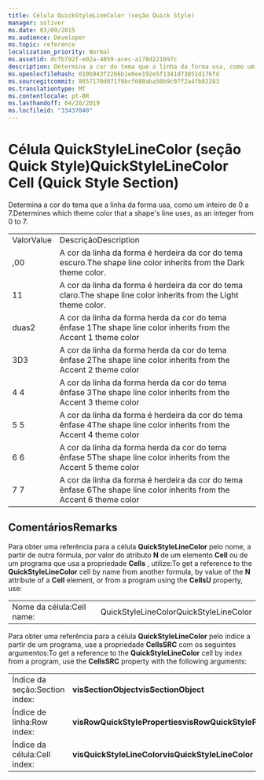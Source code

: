 ```yaml
---
title: Célula QuickStyleLineColor (seção Quick Style)
manager: soliver
ms.date: 03/09/2015
ms.audience: Developer
ms.topic: reference
localization_priority: Normal
ms.assetid: dcfb792f-e02a-4059-acec-a178d221097c
description: Determina a cor do tema que a linha da forma usa, como um inteiro de 0 a 7.
ms.openlocfilehash: 010b943f2266b1e0ee192e5f1341d73851d176fd
ms.sourcegitcommit: 8657170d071f9bcf680aba50b9c07f2a4fb82283
ms.translationtype: MT
ms.contentlocale: pt-BR
ms.lasthandoff: 04/28/2019
ms.locfileid: "33437040"
---
```

# <a name="quickstylelinecolor-cell-quick-style-section"></a><span data-ttu-id="8cdb4-103">Célula QuickStyleLineColor (seção Quick Style)</span><span class="sxs-lookup"><span data-stu-id="8cdb4-103">QuickStyleLineColor Cell (Quick Style Section)</span></span>

<span data-ttu-id="8cdb4-104">Determina a cor do tema que a linha da forma usa, como um inteiro de 0 a 7.</span><span class="sxs-lookup"><span data-stu-id="8cdb4-104">Determines which theme color that a shape's line uses, as an integer from 0 to 7.</span></span>
  
|||
|:-----|:-----|
|<span data-ttu-id="8cdb4-105">Valor</span><span class="sxs-lookup"><span data-stu-id="8cdb4-105">Value</span></span>  <br/> |<span data-ttu-id="8cdb4-106">Descrição</span><span class="sxs-lookup"><span data-stu-id="8cdb4-106">Description</span></span>  <br/> |
|<span data-ttu-id="8cdb4-107">,0</span><span class="sxs-lookup"><span data-stu-id="8cdb4-107">0</span></span>  <br/> |<span data-ttu-id="8cdb4-108">A cor da linha da forma é herdeira da cor do tema escuro.</span><span class="sxs-lookup"><span data-stu-id="8cdb4-108">The shape line color inherits from the Dark theme color.</span></span>  <br/> |
|<span data-ttu-id="8cdb4-109">1</span><span class="sxs-lookup"><span data-stu-id="8cdb4-109">1</span></span>  <br/> |<span data-ttu-id="8cdb4-110">A cor da linha da forma é herdeira da cor do tema claro.</span><span class="sxs-lookup"><span data-stu-id="8cdb4-110">The shape line color inherits from the Light theme color.</span></span>  <br/> |
|<span data-ttu-id="8cdb4-111">duas</span><span class="sxs-lookup"><span data-stu-id="8cdb4-111">2</span></span>  <br/> |<span data-ttu-id="8cdb4-112">A cor da linha da forma herda da cor do tema ênfase 1</span><span class="sxs-lookup"><span data-stu-id="8cdb4-112">The shape line color inherits from the Accent 1 theme color</span></span>  <br/> |
|<span data-ttu-id="8cdb4-113">3D</span><span class="sxs-lookup"><span data-stu-id="8cdb4-113">3</span></span>  <br/> |<span data-ttu-id="8cdb4-114">A cor da linha da forma herda da cor do tema ênfase 2</span><span class="sxs-lookup"><span data-stu-id="8cdb4-114">The shape line color inherits from the Accent 2 theme color</span></span>  <br/> |
|<span data-ttu-id="8cdb4-115">4 </span><span class="sxs-lookup"><span data-stu-id="8cdb4-115">4</span></span>  <br/> |<span data-ttu-id="8cdb4-116">A cor da linha da forma herda da cor do tema ênfase 3</span><span class="sxs-lookup"><span data-stu-id="8cdb4-116">The shape line color inherits from the Accent 3 theme color</span></span>  <br/> |
|<span data-ttu-id="8cdb4-117">5 </span><span class="sxs-lookup"><span data-stu-id="8cdb4-117">5</span></span>  <br/> |<span data-ttu-id="8cdb4-118">A cor da linha da forma é herdeira da cor do tema ênfase 4</span><span class="sxs-lookup"><span data-stu-id="8cdb4-118">The shape line color inherits from the Accent 4 theme color</span></span>  <br/> |
|<span data-ttu-id="8cdb4-119">6 </span><span class="sxs-lookup"><span data-stu-id="8cdb4-119">6</span></span>  <br/> |<span data-ttu-id="8cdb4-120">A cor da linha da forma herda da cor do tema ênfase 5</span><span class="sxs-lookup"><span data-stu-id="8cdb4-120">The shape line color inherits from the Accent 5 theme color</span></span>  <br/> |
|<span data-ttu-id="8cdb4-121">7 </span><span class="sxs-lookup"><span data-stu-id="8cdb4-121">7</span></span>  <br/> |<span data-ttu-id="8cdb4-122">A cor da linha da forma é herdeira da cor do tema ênfase 6</span><span class="sxs-lookup"><span data-stu-id="8cdb4-122">The shape line color inherits from the Accent 6 theme color</span></span>  <br/> |
   
## <a name="remarks"></a><span data-ttu-id="8cdb4-123">Comentários</span><span class="sxs-lookup"><span data-stu-id="8cdb4-123">Remarks</span></span>

<span data-ttu-id="8cdb4-124">Para obter uma referência para a célula **QuickStyleLineColor** pelo nome, a partir de outra fórmula, por valor do atributo **N** de um elemento **Cell** ou de um programa que usa a propriedade **Cells** , utilize:</span><span class="sxs-lookup"><span data-stu-id="8cdb4-124">To get a reference to the **QuickStyleLineColor** cell by name from another formula, by value of the **N** attribute of a **Cell** element, or from a program using the **CellsU** property, use:</span></span> 
  
|||
|:-----|:-----|
| <span data-ttu-id="8cdb4-125">Nome da célula:</span><span class="sxs-lookup"><span data-stu-id="8cdb4-125">Cell name:</span></span>  <br/> | <span data-ttu-id="8cdb4-126">QuickStyleLineColor</span><span class="sxs-lookup"><span data-stu-id="8cdb4-126">QuickStyleLineColor</span></span>  <br/> |
   
<span data-ttu-id="8cdb4-127">Para obter uma referência para a célula **QuickStyleLineColor** pelo índice a partir de um programa, use a propriedade **CellsSRC** com os seguintes argumentos:</span><span class="sxs-lookup"><span data-stu-id="8cdb4-127">To get a reference to the **QuickStyleLineColor** cell by index from a program, use the **CellsSRC** property with the following arguments:</span></span> 
  
|||
|:-----|:-----|
| <span data-ttu-id="8cdb4-128">Índice da seção:</span><span class="sxs-lookup"><span data-stu-id="8cdb4-128">Section index:</span></span>  <br/> |<span data-ttu-id="8cdb4-129">**visSectionObject**</span><span class="sxs-lookup"><span data-stu-id="8cdb4-129">**visSectionObject**</span></span> <br/> |
| <span data-ttu-id="8cdb4-130">Índice de linha:</span><span class="sxs-lookup"><span data-stu-id="8cdb4-130">Row index:</span></span>  <br/> |<span data-ttu-id="8cdb4-131">**visRowQuickStyleProperties**</span><span class="sxs-lookup"><span data-stu-id="8cdb4-131">**visRowQuickStyleProperties**</span></span> <br/> |
| <span data-ttu-id="8cdb4-132">Índice da célula:</span><span class="sxs-lookup"><span data-stu-id="8cdb4-132">Cell index:</span></span>  <br/> |<span data-ttu-id="8cdb4-133">**visQuickStyleLineColor**</span><span class="sxs-lookup"><span data-stu-id="8cdb4-133">**visQuickStyleLineColor**</span></span> <br/> |
   

